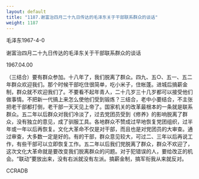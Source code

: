 ```yaml
---
layout: default
title: "1187.谢富治四月二十九日传达的毛泽东关于干部联系群众的谈话"
weight: 1187
---
```


毛泽东1967-4-0

谢富治四月二十九日传达的毛泽东关于干部联系群众的谈话

1967.04.00

（三结合）要有群众参加。十八年了，我们脱离了群众。四九、五○、五一、五二年群众欢迎我们。那个时候干部吃住很简单，吃小米子，住帐蓬。进城后搞薪金制，群众就不欢迎我们了。不要看不起年青人，二十几岁三十几岁都可以接受他们做事情。不把新一代搞上来怎么使他们受到锻炼？三结合，老中小要结合，不主张把老干部都打倒，老干部一天天见上帝了。国家机关的改革最根本的一条就是联系群众。五二年以后群众对我们冷淡了，过去党团员受到《修养》的影响脱离了群众，没有独立的意见，成了驯服工具。各地群众不赞成过早地恢复党团组织，过半年或一年以后再恢复。文化大革命不仅是对干部，而且也是对党团员的大审查。通过审查，大多数一定是好的。有的干部，群众意见较大，可过二、三年以后再说工作，有些干部可以立即恢复工作。五二年以后我们党脱离了群众，群众不欢迎了，这次文化大革命就是要改变我们脱离群众的问题。对于犯错误的人，要给改正的机会。“联动”要放出来，没有右派就没有左派。搞薪金制，搞军衔我从来就反对。

CCRADB

